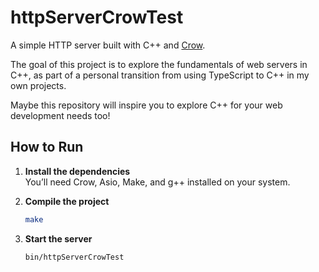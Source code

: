 # httpServerCrowTest

A simple HTTP server built with C++ and [Crow](https://github.com/CrowCpp/Crow).

The goal of this project is to explore the fundamentals of web servers in C++, as part of a personal transition from using TypeScript to C++ in my own projects.

Maybe this repository will inspire you to explore C++ for your web development needs too!

## How to Run

1. **Install the dependencies**  
    You’ll need Crow, Asio, Make, and g++ installed on your system.

2. **Compile the project**

    ```bash
    make
    ```

3. **Start the server**

    ```bash
    bin/httpServerCrowTest
    ```
